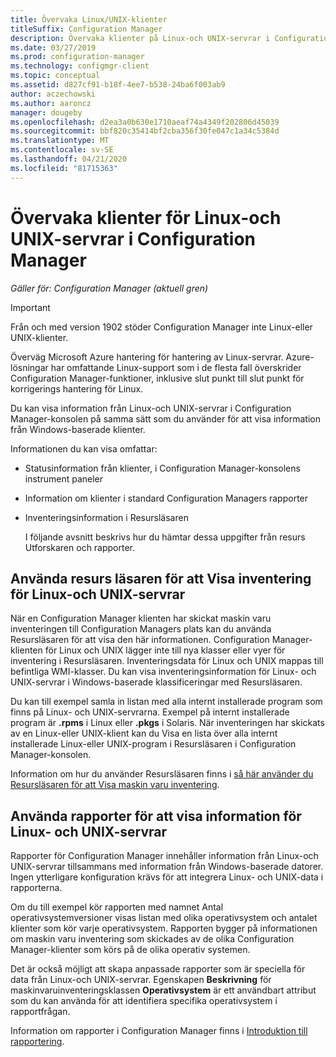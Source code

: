 ```yaml
---
title: Övervaka Linux/UNIX-klienter
titleSuffix: Configuration Manager
description: Övervaka klienter på Linux-och UNIX-servrar i Configuration Manager.
ms.date: 03/27/2019
ms.prod: configuration-manager
ms.technology: configmgr-client
ms.topic: conceptual
ms.assetid: d827cf91-b18f-4ee7-b538-24ba6f003ab9
author: aczechowski
ms.author: aaroncz
manager: dougeby
ms.openlocfilehash: d2ea3a0b630e1710aeaf74a4349f202806d45039
ms.sourcegitcommit: bbf820c35414bf2cba356f30fe047c1a34c5384d
ms.translationtype: MT
ms.contentlocale: sv-SE
ms.lasthandoff: 04/21/2020
ms.locfileid: "81715363"
---
```

# <a name="how-to-monitor-clients-for-linux-and-unix-servers-in-configuration-manager"></a>Övervaka klienter för Linux-och UNIX-servrar i Configuration Manager

*Gäller för: Configuration Manager (aktuell gren)*

> [!Important]  
> Från och med version 1902 stöder Configuration Manager inte Linux-eller UNIX-klienter. 
> 
> Överväg Microsoft Azure hantering för hantering av Linux-servrar. Azure-lösningar har omfattande Linux-support som i de flesta fall överskrider Configuration Manager-funktioner, inklusive slut punkt till slut punkt för korrigerings hantering för Linux.

Du kan visa information från Linux-och UNIX-servrar i Configuration Manager-konsolen på samma sätt som du använder för att visa information från Windows-baserade klienter.  

 Informationen du kan visa omfattar:  

- Statusinformation från klienter, i Configuration Manager-konsolens instrument paneler  

- Information om klienter i standard Configuration Managers rapporter  

- Inventeringsinformation i Resursläsaren  

  I följande avsnitt beskrivs hur du hämtar dessa uppgifter från resurs Utforskaren och rapporter.  

##  <a name="use-resource-explorer-to-view-inventory-for-linux-and-unix-servers"></a><a name="BKMK_UseResourceExpforLnU"></a>Använda resurs läsaren för att Visa inventering för Linux-och UNIX-servrar  

 När en Configuration Manager klienten har skickat maskin varu inventeringen till Configuration Managers plats kan du använda Resursläsaren för att visa den här informationen. Configuration Manager-klienten för Linux och UNIX lägger inte till nya klasser eller vyer för inventering i Resursläsaren. Inventeringsdata för Linux och UNIX mappas till befintliga WMI-klasser. Du kan visa inventeringsinformation för Linux- och UNIX-servrar i Windows-baserade klassificeringar med Resursläsaren.  

 Du kan till exempel samla in listan med alla internt installerade program som finns på Linux- och UNIX-servrarna. Exempel på internt installerade program är **.rpms** i Linux eller **.pkgs** i Solaris. När inventeringen har skickats av en Linux-eller UNIX-klient kan du Visa en lista över alla internt installerade Linux-eller UNIX-program i Resursläsaren i Configuration Manager-konsolen.  

 Information om hur du använder Resursläsaren finns i [så här använder du Resursläsaren för att Visa maskin varu inventering](../../../core/clients/manage/inventory/use-resource-explorer-to-view-hardware-inventory.md).  

##  <a name="how-to-use-reports-to-view-information-for-linux-and-unix-servers"></a><a name="BKMK_UseReportsforLnU"></a> Använda rapporter för att visa information för Linux- och UNIX-servrar  
 Rapporter för Configuration Manager innehåller information från Linux-och UNIX-servrar tillsammans med information från Windows-baserade datorer. Ingen ytterligare konfiguration krävs för att integrera Linux- och UNIX-data i rapporterna.  

 Om du till exempel kör rapporten med namnet Antal operativsystemversioner visas listan med olika operativsystem och antalet klienter som kör varje operativsystem. Rapporten bygger på informationen om maskin varu inventering som skickades av de olika Configuration Manager-klienter som körs på de olika operativ systemen.  

 Det är också möjligt att skapa anpassade rapporter som är speciella för data från Linux-och UNIX-servrar. Egenskapen **Beskrivning** för maskinvaruinventeringsklassen **Operativsystem** är ett användbart attribut som du kan använda för att identifiera specifika operativsystem i rapportfrågan.  

 Information om rapporter i Configuration Manager finns i [Introduktion till rapportering](../../servers/manage/introduction-to-reporting.md).  
